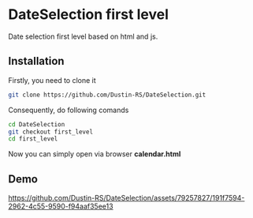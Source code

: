 # DateSelection first level
Date selection first level based on html and js.

## Installation
Firstly, you need to clone it
```bash
git clone https://github.com/Dustin-RS/DateSelection.git
```
Consequently, do following comands
```bash
cd DateSelection
git checkout first_level
cd first_level
```
Now you can simply open via browser **calendar.html**

## Demo




https://github.com/Dustin-RS/DateSelection/assets/79257827/191f7594-2962-4c55-9590-f94aaf35ee13

